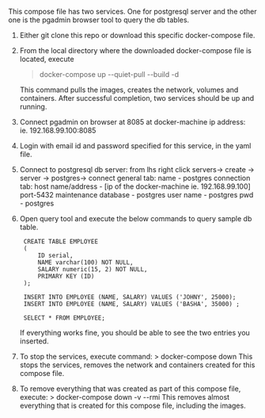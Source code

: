 This compose file has two services. One for postgresql server and the other one is the pgadmin browser tool to query the db tables.

1. Either git clone this repo or download this specific docker-compose file.

2. From the local directory where the downloaded docker-compose file is located, execute		
	
	> docker-compose up --quiet-pull --build -d
	
	This command pulls the images, creates the network, volumes and containers.
	After successful completion, two services should be up and running.
	
3. Connect pgadmin on browser at 8085 at docker-machine ip address:   
		ie. 192.168.99.100:8085

4. Login with email id and password specified for this service, in the yaml file.

5. Connect to postgresql db server:
		from lhs right click servers-> create -> server -> postgres-> connect
			general tab: name - postgres
			connection tab: host name/address - [ip of the docker-machine ie. 192.168.99.100]
							port-5432
							maintenance database - postgres
							user name - postgres
							pwd  - postgres

6. Open query tool and execute the below commands to query sample db table.

		CREATE TABLE EMPLOYEE
		(
			ID serial,
			NAME varchar(100) NOT NULL,
			SALARY numeric(15, 2) NOT NULL,
			PRIMARY KEY (ID)
		);

		INSERT INTO EMPLOYEE (NAME, SALARY) VALUES ('JOHNY', 25000);
		INSERT INTO EMPLOYEE (NAME, SALARY) VALUES ('BASHA', 35000)	;				

		SELECT * FROM EMPLOYEE;

	If everything works fine, you should be able to see the two entries you inserted.

7. To stop the services, execute command: 
		> docker-compose down
		This stops the services, removes the network and containers created for this compose file.
8. To remove everything that was created as part of this compose file, execute: 
		> docker-compose down -v --rmi 
		This removes almost everything that is created for this compose file, including the images.
